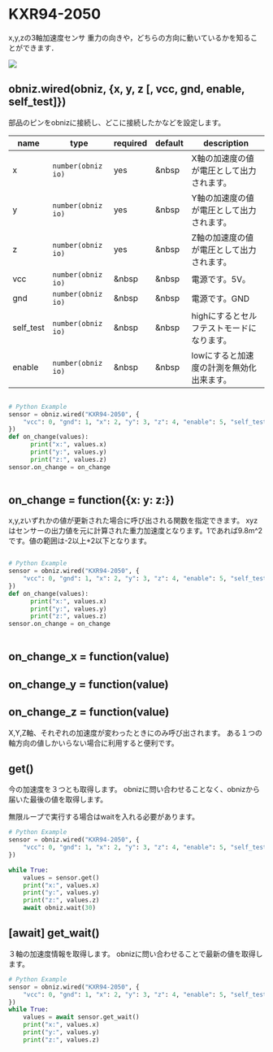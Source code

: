 # KXR94-2050

x,y,zの3軸加速度センサ
重力の向きや，どちらの方向に動いているかを知ることができます．

![](./image.jpg)


## obniz.wired(obniz, {x, y, z [, vcc, gnd, enable, self_test]})

部品のピンをobnizに接続し、どこに接続したかなどを設定します。

name | type | required | default | description
--- | --- | --- | --- | ---
x | `number(obniz io)` | yes | &nbsp | X軸の加速度の値が電圧として出力されます。
y | `number(obniz io)` | yes | &nbsp | Y軸の加速度の値が電圧として出力されます。
z | `number(obniz io)` | yes | &nbsp | Z軸の加速度の値が電圧として出力されます。
vcc | `number(obniz io)` | &nbsp | &nbsp | 電源です。5V。
gnd | `number(obniz io)` | &nbsp | &nbsp | 電源です。GND
self_test | `number(obniz io)` | &nbsp | &nbsp | highにするとセルフテストモードになります。
enable | `number(obniz io)` | &nbsp | &nbsp | lowにすると加速度の計測を無効化出来ます。

```Python

# Python Example
sensor = obniz.wired("KXR94-2050", {
    "vcc": 0, "gnd": 1, "x": 2, "y": 3, "z": 4, "enable": 5, "self_test": 6
})
def on_change(values):
      print("x:", values.x)
      print("y:", values.y)
      print("z:", values.z)    
sensor.on_change = on_change
   
```

## on_change = function({x: y: z:})

x,y,zいずれかの値が更新された場合に呼び出される関数を指定できます。
xyzはセンサーの出力値を元に計算された重力加速度となります。1であれば9.8m^2です。値の範囲は-2以上+2以下となります。

```Python

# Python Example
sensor = obniz.wired("KXR94-2050", {
    "vcc": 0, "gnd": 1, "x": 2, "y": 3, "z": 4, "enable": 5, "self_test": 6
})
def on_change(values):
      print("x:", values.x)
      print("y:", values.y)
      print("z:", values.z)    
sensor.on_change = on_change
   
```

## on_change_x = function(value)

## on_change_y = function(value)

## on_change_z = function(value)

X,Y,Z軸、それぞれの加速度が変わったときにのみ呼び出されます。
ある１つの軸方向の値しかいらない場合に利用すると便利です。

## get()

今の加速度を３つとも取得します。
obnizに問い合わせることなく、obnizから届いた最後の値を取得します。

無限ループで実行する場合はwaitを入れる必要があります。


```Python
# Python Example
sensor = obniz.wired("KXR94-2050", {
    "vcc": 0, "gnd": 1, "x": 2, "y": 3, "z": 4, "enable": 5, "self_test": 6
})
  
while True:
    values = sensor.get()
    print("x:", values.x)
    print("y:", values.y)
    print("z:", values.z)
    await obniz.wait(30)
```


## [await] get_wait()

３軸の加速度情報を取得します。
obnizに問い合わせることで最新の値を取得します。

```Python
# Python Example
sensor = obniz.wired("KXR94-2050", {
    "vcc": 0, "gnd": 1, "x": 2, "y": 3, "z": 4, "enable": 5, "self_test": 6
})
while True:
    values = await sensor.get_wait()
    print("x:", values.x)
    print("y:", values.y)
    print("z:", values.z)

```